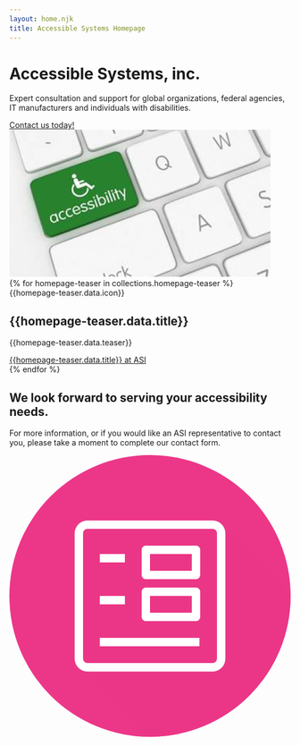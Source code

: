 ```yaml
---
layout: home.njk
title: Accessible Systems Homepage
---
```


# Accessible Systems, inc.

<div class="homepage-row homepage-hero">
  <div>
    <p>Expert consultation and support for global organizations, federal agencies, IT manufacturers and individuals with disabilities.</p>
    <a href="contact" class="btn">Contact us today!</a>
  </div>
  <img src="img/homepage-hero.png" alt="Keyboard with Accessibility button" />
</div>

<div class="homepage-row homepage-grid">
  {% for homepage-teaser in collections.homepage-teaser %}
  <div class="homepage-blurb {{ homepage-teaser.data.title | lower }}">
    {{homepage-teaser.data.icon}}
    <h2>{{homepage-teaser.data.title}}</h2>
    <p>{{homepage-teaser.data.teaser}}</p>
    <a href="{{homepage-teaser.url}}" class="btn">{{homepage-teaser.data.title}} at ASI</a>
  </div>
  {% endfor %}
</div>

<div class="homepage-row">
  <div class="homepage-blurb">
    <h2>We look forward to serving your accessibility needs.</h2>
    <p>For more information, or if you would like an ASI representative to contact you, please take a moment to complete our contact form.</p>
    <svg viewBox="0 0 175 175" xmlns="http://www.w3.org/2000/svg" xmlns:xlink="http://www.w3.org/1999/xlink"><clipPath id="a"><circle cx="87.5" cy="87.5" r="87.5"/></clipPath><circle cx="87.5" cy="87.5" fill="#ec3788" r="87.5"/><circle cx="87.5" cy="87.5" fill="none" r="87.5"/><g clip-path="url(#a)"><path d="m42.8 119.45v12.34l65.01 65 93.84-84.21-70.48-70.47-36.31.55-21.31-.55-27.71 1.46z" fill="#ec3788" opacity=".5"/></g><path d="m56.25 113.54v5.21h62v-5.21zm31.25-26h26v10.38h-26zm-31.25 0v5.21h15.62v-5.25zm28.65-5.25a2.61 2.61 0 0 0 -2.61 2.61v15.62a2.6 2.6 0 0 0 2.61 2.6h31.25a2.6 2.6 0 0 0 2.6-2.6v-15.62a2.61 2.61 0 0 0 -2.6-2.61zm2.6-20.83h26v10.41h-26zm-31.25 0v5.21h15.62v-5.21zm28.65-5.21a2.61 2.61 0 0 0 -2.61 2.6v15.63a2.6 2.6 0 0 0 2.61 2.6h31.25a2.6 2.6 0 0 0 2.6-2.6v-15.63a2.61 2.61 0 0 0 -2.6-2.6zm-36.3-10.41h77.8a2.7 2.7 0 0 1 2.76 2.76v77.81a2.7 2.7 0 0 1 -2.76 2.76h-77.8a2.7 2.7 0 0 1 -2.76-2.76v-77.81a2.7 2.7 0 0 1 2.76-2.76zm0-5.22a8 8 0 0 0 -8 8v77.81a8 8 0 0 0 8 8h77.8a8 8 0 0 0 8-8v-77.83a8 8 0 0 0 -8-8z" fill="#fff"/></svg>
  </div>
